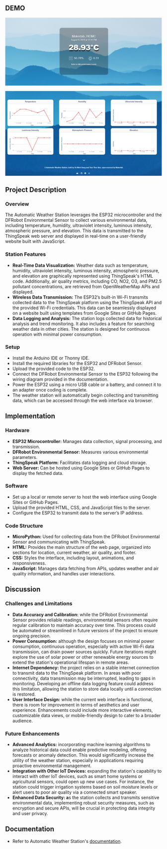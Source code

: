 ## DEMO

![User Interface Image 1](https://github.com/dngvmnh/Automatic_Weather_Station/raw/main/assets/demo_1.png)

![User Interface Image 2](https://github.com/dngvmnh/Automatic_Weather_Station/blob/main/assets/demo_2.png)
## Project Description

### Overview

The Automatic Weather Station leverages the ESP32 microcontroller and the DFRobot Environmental Sensor to collect various environmental data, including temperature, humidity, ultraviolet intensity, luminous intensity, atmospheric pressure, and elevation. This data is transmitted to the ThingSpeak web server and displayed in real-time on a user-friendly website built with JavaScript.

### Station Features

- **Real-Time Data Visualization:** Weather data such as temperature, humidity, ultraviolet intensity, luminous intensity, atmospheric pressure, and elevation are graphically represented using ThingSpeak's HTML code. Additionally, air quality metrics, including CO, NO2, O3, and PM2.5 pollutant concentrations, are retrieved from OpenWeatherMap APIs and displayed.
- **Wireless Data Transmission:** The ESP32’s built-in Wi-Fi transmits collected data to the ThingSpeak platform using the ThingSpeak API and the provided Wi-Fi credentials. This data can be seamlessly displayed on a website built using templates from Google Sites or GitHub Pages.
- **Data Logging and Analysis:** The station logs collected data for historical analysis and trend monitoring. It also includes a feature for searching weather data in other cities. The station is designed for continuous operation with minimal power consumption.

### Setup

- Install the Arduino IDE or Thonny IDE.
- Install the required libraries for the ESP32 and DFRobot Sensor.
- Upload the provided code to the ESP32.
- Connect the DFRobot Environmental Sensor to the ESP32 following the wiring diagram provided in the documentation.
- Power the ESP32 using a micro USB cable or a battery, and connect it to an adapter once coding is complete.
- The weather station will automatically begin collecting and transmitting data, which can be accessed through the web interface via browser.

## Implementation

### Hardware

- **ESP32 Microcontroller:** Manages data collection, signal processing, and transmission.
- **DFRobot Environmental Sensor:** Measures various environmental parameters.
- **ThingSpeak Platform:** Facilitates data logging and cloud storage.
- **Web Server:** Can be hosted using Google Sites or GitHub Pages to display the fetched data.

### Software

- Set up a local or remote server to host the web interface using Google Sites or GitHub Pages.
- Upload the provided HTML, CSS, and JavaScript files to the server.
- Configure the ESP32 to transmit data to the server’s IP address.

### Code Structure

- **MicroPython:** Used for collecting data from the DFRobot Environmental Sensor and communicating with ThingSpeak.
- **HTML:** Provides the main structure of the web page, organized into sections for location, current weather, air quality, and footer.
- **CSS:** Styles the interface, including layout, animations, and responsiveness.
- **JavaScript:** Manages data fetching from APIs, updates weather and air quality information, and handles user interactions.

## Discussion

### Challenges and Limitations

- **Data Accuracy and Calibration:** while the DFRobot Environmental Sensor provides reliable readings, environmental sensors often require regular calibration to maintain accuracy over time. This process could be automated or streamlined in future versions of the project to ensure ongoing precision.
- **Power Consumption:** although the design focuses on minimal power consumption, continuous operation, especially with active Wi-Fi data transmission, can drain power sources quickly. Future iterations might explore the use of solar power or other renewable energy sources to extend the station's operational lifespan in remote areas.
- **Internet Dependency:** the project relies on a stable internet connection to transmit data to the ThingSpeak platform. In areas with poor connectivity, data transmission may be interrupted, leading to gaps in monitoring. Developing an offline data logging feature could address this limitation, allowing the station to store data locally until a connection is restored.
- **User Interface Design:** while the current web interface is functional, there is room for improvement in terms of aesthetics and user experience. Enhancements could include more interactive elements, customizable data views, or mobile-friendly design to cater to a broader audience.

### Future Enhancements

- **Advanced Analytics:** incorporating machine learning algorithms to analyze historical data could enable predictive modeling, offering forecasts or anomaly detection. This would significantly increase the utility of the weather station, especially in applications requiring proactive environmental management.
- **Integration with Other IoT Devices:** expanding the station's capability to interact with other IoT devices, such as smart home systems or agricultural sensors, could open up new use cases. For instance, the station could trigger irrigation systems based on soil moisture levels or alert users to poor air quality via a connected smart speaker.
- **Enhanced Data Security: a**s the station collects and transmits sensitive environmental data, implementing robust security measures, such as encryption and secure APIs, will be crucial in protecting data integrity and user privacy.

## Documentation
- Refer to Automatic Weather Station's [documentation](https://github.com/dngvmnh/Automatic_Weather_Station/blob/main/DOCUMENTATION.md).

